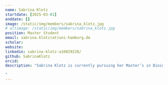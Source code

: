 ```yaml
---
name: Sabrina Klotz
startdate: [2025-03-01]
enddate: []
image: /static/img/members/sabrina_klotz.jpg
# altimage: /static/img/members/sabrina_klotz.jpg
position: Master Student
email: sabrina.klotz(at)uni-hamburg.de
scholar:
website:
linkedin: sabrina-klotz-a16029228/
github: SabrinaKlotz
orcid:
description: "Sabrina Klotz is currently pursuing her Master’s in Bioinformatics at the Technical University of Munich. Since October 2024, she have been working as a HiWi with the CoSyBio team, supporting the research of Jeanine Liebold and Khalique Newaz. Her focus is on using machine learning and bioinformatics tools to predict protein-protein interactions, particularly in the context of alternative splicing.

"
---
```

